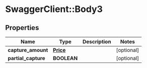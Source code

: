 # SwaggerClient::Body3

## Properties
Name | Type | Description | Notes
------------ | ------------- | ------------- | -------------
**capture_amount** | [**Price**](Price.md) |  | [optional] 
**partial_capture** | **BOOLEAN** |  | [optional] 

